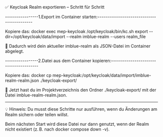 ✅ Keycloak Realm exportieren – Schritt für Schritt

-----------------1.Export im Container starten:--------------------------------------------

Kopiere das: docker exec mep-keycloak /opt/keycloak/bin/kc.sh export --dir=/opt/keycloak/data/import --realm imblue-realm --users realm_file

🔄 Dadurch wird dein aktueller imblue-realm als JSON-Datei im Container abgelegt.

-----------------2.Datei aus dem Container kopieren:----------------------------------------

Kopiere das: docker cp mep-keycloak:/opt/keycloak/data/import/imblue-realm-realm.json ./keycloak-export/


📁 Jetzt hast du im Projektverzeichnis den Ordner ./keycloak-export/ mit der Datei
imblue-realm-realm.json.

--------------------------------------------------------------------------------------------
💡 Hinweis:
Du musst diese Schritte nur ausführen, wenn du Änderungen am Realm sichern oder teilen willst.

Beim nächsten Start wird diese Datei nur dann genutzt, wenn der Realm nicht existiert (z. B. nach docker compose down -v).